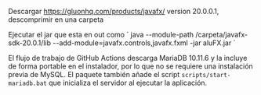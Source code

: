 Descargar https://gluonhq.com/products/javafx/ version 20.0.0.1, descomprimir en una carpeta

Ejecutar el jar que esta en out como ´ java --module-path /carpeta/javafx-sdk-20.0.1/lib --add-module=javafx.controls,javafx.fxml -jar aluFX.jar ´

El flujo de trabajo de GitHub Actions descarga MariaDB 10.11.6 y la incluye de forma portable en el instalador, por lo que no se requiere una instalación previa de MySQL. El paquete también añade el script `scripts/start-mariadb.bat` que inicializa el servidor al ejecutar la aplicación.


